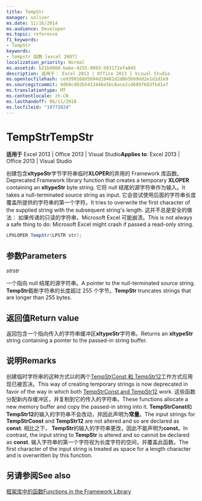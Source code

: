```yaml
---
title: TempStr
manager: soliver
ms.date: 11/16/2014
ms.audience: Developer
ms.topic: reference
f1_keywords:
- TempStr
keywords:
- tempstr 函数 [excel 2007]
localization_priority: Normal
ms.assetid: b21b4868-babe-4255-9093-503172efa045
description: 适用于： Excel 2013 | Office 2013 | Visual Studio
ms.openlocfilehash: ce9399168d5b94d10481d2d0b5b69dd2e1d1d2e9
ms.sourcegitcommit: 9d60cd82b5413446e5bc8ace2cd689f683fb41a7
ms.translationtype: MT
ms.contentlocale: zh-CN
ms.lasthandoff: 06/11/2018
ms.locfileid: "19773824"
---
```

# <a name="tempstr"></a><span data-ttu-id="e6344-104">TempStr</span><span class="sxs-lookup"><span data-stu-id="e6344-104">TempStr</span></span>

 <span data-ttu-id="e6344-105">**适用于** Excel 2013 | Office 2013 | Visual Studio</span><span class="sxs-lookup"><span data-stu-id="e6344-105">**Applies to**: Excel 2013 | Office 2013 | Visual Studio</span></span> 
  
<span data-ttu-id="e6344-106">创建包含**xltypeStr**字节字符串临时**XLOPER**的弃用的 Framework 库函数。</span><span class="sxs-lookup"><span data-stu-id="e6344-106">Deprecated Framework library function that creates a temporary **XLOPER** containing an **xltypeStr** byte string.</span></span> <span data-ttu-id="e6344-107">它将 null 结尾的源字符串作为输入。</span><span class="sxs-lookup"><span data-stu-id="e6344-107">It takes a null-terminated source string as input.</span></span> <span data-ttu-id="e6344-108">它会尝试使用后面的字符串长度覆盖所提供的字符串的第一个字符。</span><span class="sxs-lookup"><span data-stu-id="e6344-108">It tries to overwrite the first character of the supplied string with the subsequent string's length.</span></span> <span data-ttu-id="e6344-109">这并不总是安全的做法： 如果传递的只读的字符串，Microsoft Excel 可能崩溃。</span><span class="sxs-lookup"><span data-stu-id="e6344-109">This is not always a safe thing to do: Microsoft Excel might crash if passed a read-only string.</span></span> 
  
```cs
LPXLOPER TempStr(LPSTR str);
```

## <a name="parameters"></a><span data-ttu-id="e6344-110">参数</span><span class="sxs-lookup"><span data-stu-id="e6344-110">Parameters</span></span>

 <span data-ttu-id="e6344-111">_str_</span><span class="sxs-lookup"><span data-stu-id="e6344-111">_str_</span></span>
  
<span data-ttu-id="e6344-112">一个指向 null 结尾的源字符串。</span><span class="sxs-lookup"><span data-stu-id="e6344-112">A pointer to the null-terminated source string.</span></span> <span data-ttu-id="e6344-113">**TempStr**截断字符串的长度超过 255 个字节。</span><span class="sxs-lookup"><span data-stu-id="e6344-113">**TempStr** truncates strings that are longer than 255 bytes.</span></span> 
  
## <a name="return-value"></a><span data-ttu-id="e6344-114">返回值</span><span class="sxs-lookup"><span data-stu-id="e6344-114">Return value</span></span>

<span data-ttu-id="e6344-115">返回包含一个指向传入的字符串缓冲区**xltypeStr**字符串。</span><span class="sxs-lookup"><span data-stu-id="e6344-115">Returns an **xltypeStr** string containing a pointer to the passed-in string buffer.</span></span> 
  
## <a name="remarks"></a><span data-ttu-id="e6344-116">说明</span><span class="sxs-lookup"><span data-stu-id="e6344-116">Remarks</span></span>

<span data-ttu-id="e6344-117">创建临时字符串的这种方式以的两个[TempStrConst 和 TempStr12](tempstrconst-tempstr12.md)工作方式应用现已被否决。</span><span class="sxs-lookup"><span data-stu-id="e6344-117">This way of creating temporary strings is now deprecated in favor of the way in which both [TempStrConst and TempStr12](tempstrconst-tempstr12.md) work.</span></span> <span data-ttu-id="e6344-118">这些函数分配新内存缓冲区，并复制到它的传入的字符串。</span><span class="sxs-lookup"><span data-stu-id="e6344-118">These functions allocate a new memory buffer and copy the passed-in string into it.</span></span> <span data-ttu-id="e6344-119">**TempStrConst**和**TempStr12**的输入的字符串不会改动，并因此声明为**常量**。</span><span class="sxs-lookup"><span data-stu-id="e6344-119">The input strings for **TempStrConst** and **TempStr12** are not altered and so are declared as **const**.</span></span> <span data-ttu-id="e6344-120">相比之下， **TempStr**的输入的字符串更改，因此不能声明为**const**。</span><span class="sxs-lookup"><span data-stu-id="e6344-120">In contrast, the input string to **TempStr** is altered and so cannot be declared as **const**.</span></span> <span data-ttu-id="e6344-121">输入字符串的第一个字符视为长度字符的空间，并覆盖此函数。</span><span class="sxs-lookup"><span data-stu-id="e6344-121">The first character of the input string is treated as space for a length character and is overwritten by this function.</span></span>
  
## <a name="see-also"></a><span data-ttu-id="e6344-122">另请参阅</span><span class="sxs-lookup"><span data-stu-id="e6344-122">See also</span></span>



[<span data-ttu-id="e6344-123">框架库中的函数</span><span class="sxs-lookup"><span data-stu-id="e6344-123">Functions in the Framework Library</span></span>](functions-in-the-framework-library.md)

